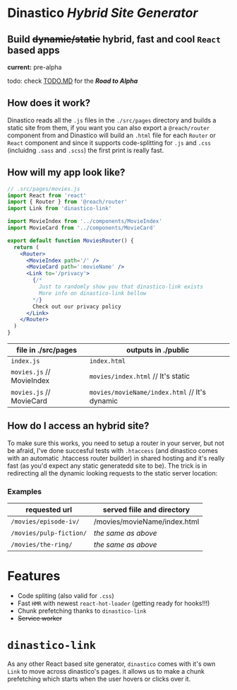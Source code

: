 # **Dinastico** *Hybrid Site Generator*

## Build ~~dynamic/static~~ hybrid, fast and cool `React` based apps


**current:** pre-alpha

todo: check [TODO.MD](TODO.MD) for the ***Road to Alpha***


## **How does it work?**
Dinastico reads all the `.js` files in the `./src/pages` directory and builds a static site from them, if you want you can also export a `@reach/router` component from  and Dinastico will build an `.html` file for each `Router` or `React` component and since it supports code-splitting for `.js` and `.css` (incluidng `.sass` and `.scss`) the first print is really fast.

## **How will my app look like?**

```jsx
// .src/pages/movies.js
import React from 'react'
import { Router } from '@reach/router'
import Link from 'dinastico-link'

import MovieIndex from '../components/MovieIndex'
import MovieCard from '../components/MovieCard'

export default function MoviesRouter() {
  return (
    <Router>
      <MovieIndex path='/' />
      <MovieCard path=':movieName' />
      <Link to='/privacy'>
        {/*
          Just to randomly show you that dinastico-link exists
          More info on dinastico-link bellow
        */}
        Check out our privacy policy
      </Link>
    </Router>
  )
}
```
file in ./src/pages | outputs in ./public
-----|------
`index.js` | `index.html`
`movies.js` // MovieIndex | `movies/index.html` // It's static
`movies.js` // MovieCard | `movies/movieName/index.html` // It's dynamic


## **How do I access an hybrid site?**
To make sure this works, you need to setup a router in your server, but not be afraid, I've done succesful tests with `.htaccess` (and dinastico comes with an automatic .htaccess router builder) in shared hosting and it's really fast (as you'd expect any static generatedd site to be). The trick is in redirecting all the dynamic looking requests to the static server location:

  ### Examples
  requested url | served fiile and directory
  ----|----
  `/movies/episode-iv/`|/movies/movieName/index.html
  `/movies/pulp-fiction/`| *the same as above*
  `/movies/the-ring/`|*the same as above*


# **Features**
- Code spliting (also valid for `.css`)
- Fast `HMR` with newest `react-hot-loader` (getting ready for hooks!!!)
- Chunk prefetching thanks to `dinastico-link`
- ~~Service worker~~

# **`dinastico-link`**

As any other React based site generator, `dinastico` comes with it's own `Link` to move across dinastico's pages. it allows us to make a chunk prefetching which starts when the user hovers or clicks over it.